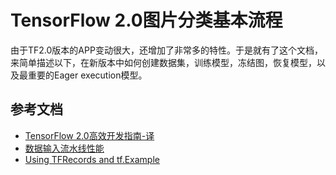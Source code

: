 # TensorFlow 2.0图片分类基本流程
由于TF2.0版本的APP变动很大，还增加了非常多的特性。于是就有了这个文档，来简单描述以下，在新版本中如何创建数据集，训练模型，冻结图，恢复模型，以及最重要的Eager execution模型。


## 参考文档
- [TensorFlow 2.0高效开发指南-译](http://ishero.net/Effective-TensorFlow-2-0.html)
- [数据输入流水线性能](https://www.tensorflow.org/guide/performance/datasets)
- [Using TFRecords and tf.Example](https://www.tensorflow.org/alpha/tutorials/load_data/tf_records)

